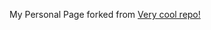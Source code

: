 My Personal Page forked from [Very cool repo!](https://github.com/academicpages/academicpages.github.io)
